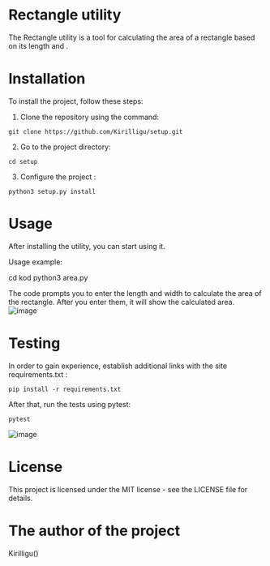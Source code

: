 # Rectangle utility
The Rectangle utility is a tool for calculating the area of a rectangle based on its length and .

# Installation
To install the project, follow these steps:

1. Clone the repository using the command:
```
git clone https://github.com/Kirilligu/setup.git
```
2. Go to the project directory:
```
cd setup
```
3. Configure the project :
```
python3 setup.py install
```
# Usage
After installing the utility, you can start using it.

Usage example:

cd kod
python3 area.py

The code prompts you to enter the length and width to calculate the area of the rectangle. After you enter them, it will show the calculated area.
![image](https://github.com/Kirilligu/setup/assets/149255706/43148783-bccb-416b-9e32-ecb618797473)

# Testing
In order to gain experience, establish additional links with the site requirements.txt :
```
pip install -r requirements.txt
```
After that, run the tests using pytest:
```
pytest
```
![image](https://github.com/Kirilligu/setup/assets/149255706/fe4a779e-5002-4d62-a5b1-1578af20f0ef)

# License
This project is licensed under the MIT license - see the LICENSE file for details.

# The author of the project
Kirilligu()
